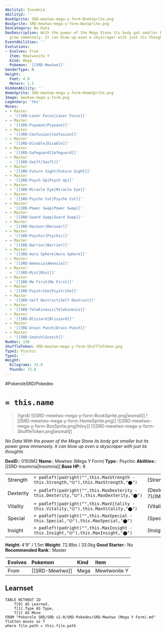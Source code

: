 ```yaml
---
Ability1: Insomnia
Ability2: ''
BookSprite: SRD-mewtwo-mega-y-form-BookSprite.png
BoxSprite: SRD-mewtwo-mega-y-form-BoxSprite.png
DexCategory: No Data
DexDescription: With the power of the Mega Stone its body got smaller but its power
  grew immensely. It can blow up even a skyscraper with just its thoughts
EventAbilities: ''
Evolutions:
- Evolves: From
  Item: Mewtwonite Y
  Kind: Mega
  Pokemon: '[[SRD-Mewtwo]]'
GenderType: N
Height:
  Feet: 4.9
  Meters: 1.5
HiddenAbility: ''
HomeSprite: SRD-mewtwo-mega-y-form-HomeSprite.png
Image: mewtwo-mega-y-form.png
Legendary: 'Yes'
Moves:
- - Master
  - '[[SRD-Laser Focus|Laser Focus]]'
- - Master
  - '[[SRD-Psywave|Psywave]]'
- - Master
  - '[[SRD-Confusion|Confusion]]'
- - Master
  - '[[SRD-Disable|Disable]]'
- - Master
  - '[[SRD-Safeguard|Safeguard]]'
- - Master
  - '[[SRD-Swift|Swift]]'
- - Master
  - '[[SRD-Future Sight|Future Sight]]'
- - Master
  - '[[SRD-Psych Up|Psych Up]]'
- - Master
  - '[[SRD-Miracle Eye|Miracle Eye]]'
- - Master
  - '[[SRD-Psycho Cut|Psycho Cut]]'
- - Master
  - '[[SRD-Power Swap|Power Swap]]'
- - Master
  - '[[SRD-Guard Swap|Guard Swap]]'
- - Master
  - '[[SRD-Recover|Recover]]'
- - Master
  - '[[SRD-Psychic|Psychic]]'
- - Master
  - '[[SRD-Barrier|Barrier]]'
- - Master
  - '[[SRD-Aura Sphere|Aura Sphere]]'
- - Master
  - '[[SRD-Amnesia|Amnesia]]'
- - Master
  - '[[SRD-Mist|Mist]]'
- - Master
  - '[[SRD-Me First|Me First]]'
- - Master
  - '[[SRD-Psystrike|Psystrike]]'
- - Master
  - '[[SRD-Self Destruct|Self Destruct]]'
- - Master
  - '[[SRD-Telekinesis|Telekinesis]]'
- - Master
  - '[[SRD-Blizzard|Blizzard]]'
- - Master
  - '[[SRD-Drain Punch|Drain Punch]]'
- - Master
  - '[[SRD-Snatch|Snatch]]'
Number: 150
ShuffleToken: SRD-mewtwo-mega-y-form-ShuffleToken.png
Type1: Psychic
Type2: ''
Weight:
  Kilograms: 33.0
  Pounds: 72.8
---
```


#PokeroleSRD/Pokedex

# `= this.name`

> [!grid]
> ![[SRD-mewtwo-mega-y-form-BookSprite.png|wsmall]]
> ![[SRD-mewtwo-mega-y-form-HomeSprite.png]]
> ![[SRD-mewtwo-mega-y-form-BoxSprite.png|htiny]]
> ![[SRD-mewtwo-mega-y-form-ShuffleToken.png|wsmall]]


*No Data*
*With the power of the Mega Stone its body got smaller but its power grew immensely. It can blow up even a skyscraper with just its thoughts*

**DexID**:: 0150M2
**Name**:: Mewtwo (Mega Y Form)
**Type**:: Psychic
**Abilities**:: [[SRD-Insomnia|Insomnia]]
**Base HP**:: 6

|           |                                                                                        |                                          |
| --------- | -------------------------------------------------------------------------------------- | ---------------------------------------- |
| Strength  | `= padleft(padright("",this.MaxStrength - this.Strength,"⭘"),this.MaxStrength,"⬤")`    | (Strength::8)/(MaxStrength::8)   |
| Dexterity | `= padleft(padright("",this.MaxDexterity - this.Dexterity,"⭘"),this.MaxDexterity,"⬤")` | (Dexterity:: 7)/(MaxDexterity::7) |
| Vitality  | `= padleft(padright("",this.MaxVitality - this.Vitality,"⭘"),this.MaxVitality,"⬤")`    | (Vitality::5)/(MaxVitality::5)   |
| Special   | `= padleft(padright("",this.MaxSpecial - this.Special,"⭘"),this.MaxSpecial,"⬤")`       | (Special::10)/(MaxSpecial::10)     |
| Insight   | `= padleft(padright("",this.MaxInsight - this.Insight,"⭘"),this.MaxInsight,"⬤")`       | (Insight::7)/(MaxInsight::7)     |

**Height**: 4'9" / 1.5m
**Weight**: 72.8lbs / 33.0kg
**Good Starter**:: No
**Recommended Rank**:: Master

| Evolves   | Pokemon        | Kind   | Item         |
|:----------|:---------------|:-------|:-------------|
| From      | [[SRD-Mewtwo]] | Mega   | Mewtwonite Y |

## Learnset

```dataview
TABLE WITHOUT ID
    T[0] AS Learned,
    T[1].Type AS Type,
    T[1] AS Move
FROM "Pokerole SRD/SRD v2.0/SRD-Pokedex/SRD-Mewtwo (Mega Y Form).md"
flatten moves as T
where file.path = this.file.path
```
